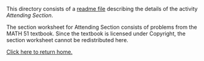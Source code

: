 This directory consists of a [readme file](https://github.com/sfushidahardy/SSEA-Linear-Algebra-Activities/blob/main/MetaSkills/AttendingSection/attending-section-readme.pdf) describing the details of the activity _Attending Section_.

The section worksheet for Attending Section consists of problems from the MATH 51 textbook. Since the textbook is licensed under Copyright, the section worksheet cannot be redistributed here.

[Click here to return home.](https://github.com/sfushidahardy/SSEA-Linear-Algebra-Activities/blob/main/README.md#meta-skills-general-skills-and-other-activities)
